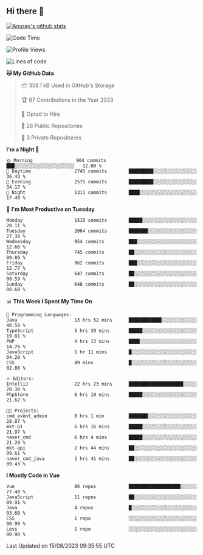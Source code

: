 ## Hi there 👋

[![Anurag's github stats](https://github-readme-stats.vercel.app/api?username=Songwonseok)](https://github.com/anuraghazra/github-readme-stats)



<!--START_SECTION:waka-->
![Code Time](http://img.shields.io/badge/Code%20Time-2%2C451%20hrs%203%20mins-blue)

![Profile Views](http://img.shields.io/badge/Profile%20Views-0-blue)

![Lines of code](https://img.shields.io/badge/From%20Hello%20World%20I%27ve%20Written-35.0%20million%20lines%20of%20code-blue)

**🐱 My GitHub Data** 

> 📦 358.1 kB Used in GitHub's Storage 
 > 
> 🏆 67 Contributions in the Year 2023
 > 
> 💼 Opted to Hire
 > 
> 📜 26 Public Repositories 
 > 
> 🔑 3 Private Repositories 
 > 
**I'm a Night 🦉** 

```text
🌞 Morning                904 commits         ███░░░░░░░░░░░░░░░░░░░░░░   12.00 % 
🌆 Daytime                2745 commits        █████████░░░░░░░░░░░░░░░░   36.43 % 
🌃 Evening                2575 commits        █████████░░░░░░░░░░░░░░░░   34.17 % 
🌙 Night                  1311 commits        ████░░░░░░░░░░░░░░░░░░░░░   17.40 % 
```
📅 **I'm Most Productive on Tuesday** 

```text
Monday                   1515 commits        █████░░░░░░░░░░░░░░░░░░░░   20.11 % 
Tuesday                  2064 commits        ███████░░░░░░░░░░░░░░░░░░   27.39 % 
Wednesday                954 commits         ███░░░░░░░░░░░░░░░░░░░░░░   12.66 % 
Thursday                 745 commits         ██░░░░░░░░░░░░░░░░░░░░░░░   09.89 % 
Friday                   962 commits         ███░░░░░░░░░░░░░░░░░░░░░░   12.77 % 
Saturday                 647 commits         ██░░░░░░░░░░░░░░░░░░░░░░░   08.59 % 
Sunday                   648 commits         ██░░░░░░░░░░░░░░░░░░░░░░░   08.60 % 
```


📊 **This Week I Spent My Time On** 

```text
💬 Programming Languages: 
Java                     13 hrs 52 mins      ████████████░░░░░░░░░░░░░   48.58 % 
TypeScript               5 hrs 39 mins       █████░░░░░░░░░░░░░░░░░░░░   19.81 % 
PHP                      4 hrs 13 mins       ████░░░░░░░░░░░░░░░░░░░░░   14.76 % 
JavaScript               1 hr 11 mins        █░░░░░░░░░░░░░░░░░░░░░░░░   04.20 % 
CSS                      49 mins             █░░░░░░░░░░░░░░░░░░░░░░░░   02.88 % 

🔥 Editors: 
IntelliJ                 22 hrs 23 mins      ████████████████████░░░░░   78.38 % 
PhpStorm                 6 hrs 10 mins       █████░░░░░░░░░░░░░░░░░░░░   21.62 % 

🐱‍💻 Projects: 
cmd_event_admin          8 hrs 1 min         ███████░░░░░░░░░░░░░░░░░░   28.07 % 
mkt-p1                   6 hrs 16 mins       █████░░░░░░░░░░░░░░░░░░░░   21.97 % 
naver_cmd                6 hrs 4 mins        █████░░░░░░░░░░░░░░░░░░░░   21.29 % 
mkt-api                  2 hrs 44 mins       ██░░░░░░░░░░░░░░░░░░░░░░░   09.61 % 
naver_cmd_java           2 hrs 41 mins       ██░░░░░░░░░░░░░░░░░░░░░░░   09.43 % 
```

**I Mostly Code in Vue** 

```text
Vue                      86 repos            ███████████████████░░░░░░   77.48 % 
JavaScript               11 repos            ██░░░░░░░░░░░░░░░░░░░░░░░   09.91 % 
Java                     4 repos             █░░░░░░░░░░░░░░░░░░░░░░░░   03.60 % 
CSS                      1 repo              ░░░░░░░░░░░░░░░░░░░░░░░░░   00.90 % 
Less                     1 repo              ░░░░░░░░░░░░░░░░░░░░░░░░░   00.90 % 
```




 Last Updated on 15/08/2023 09:35:55 UTC
<!--END_SECTION:waka-->
